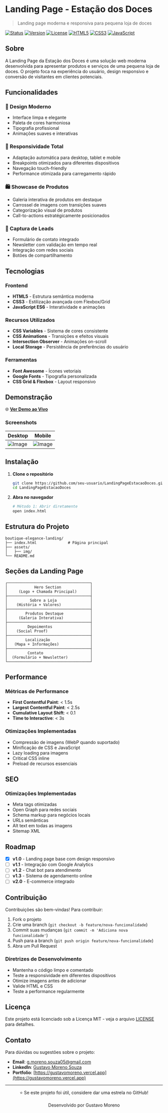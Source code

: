 # Landing Page - Estação dos Doces

> Landing page moderna e responsiva para pequena loja de doces

[![Status](https://img.shields.io/badge/Status-Desenvolvimento-success)](https://github.com/DataGusIT/LandingPageEstacaoDoces)
[![Version](https://img.shields.io/badge/Version-1.0.0-blue)](https://github.com/seu-usuario/boutique-elegance-landing/releases)
[![License](https://img.shields.io/badge/License-MIT-green.svg)](LICENSE)
[![HTML5](https://img.shields.io/badge/HTML5-E34F26?logo=html5&logoColor=white)](https://html.spec.whatwg.org/)
[![CSS3](https://img.shields.io/badge/CSS3-1572B6?logo=css3&logoColor=white)](https://www.w3.org/Style/CSS/)
[![JavaScript](https://img.shields.io/badge/JavaScript-F7DF1E?logo=javascript&logoColor=black)](https://developer.mozilla.org/en-US/docs/Web/JavaScript)

## Sobre

A Landing Page da Estação dos Doces é uma solução web moderna desenvolvida para apresentar produtos e serviços de uma pequena loja de doces. O projeto foca na experiência do usuário, design responsivo e conversão de visitantes em clientes potenciais.

## Funcionalidades

### 🎨 Design Moderno
- Interface limpa e elegante
- Paleta de cores harmoniosa
- Tipografia profissional
- Animações suaves e interativas

### 📱 Responsividade Total
- Adaptação automática para desktop, tablet e mobile
- Breakpoints otimizados para diferentes dispositivos
- Navegação touch-friendly
- Performance otimizada para carregamento rápido

### 🛍️ Showcase de Produtos
- Galeria interativa de produtos em destaque
- Carrossel de imagens com transições suaves
- Categorização visual de produtos
- Call-to-actions estratégicamente posicionados

### 📧 Captura de Leads
- Formulário de contato integrado
- Newsletter com validação em tempo real
- Integração com redes sociais
- Botões de compartilhamento

## Tecnologias

### Frontend
- **HTML5** - Estrutura semântica moderna
- **CSS3** - Estilização avançada com Flexbox/Grid
- **JavaScript ES6** - Interatividade e animações

### Recursos Utilizados
- **CSS Variables** - Sistema de cores consistente
- **CSS Animations** - Transições e efeitos visuais
- **Intersection Observer** - Animações on-scroll
- **Local Storage** - Persistência de preferências do usuário

### Ferramentas
- **Font Awesome** - Ícones vetoriais
- **Google Fonts** - Tipografia personalizada
- **CSS Grid & Flexbox** - Layout responsivo

## Demonstração

🌐 **[Ver Demo ao Vivo](https://estacaodoces.vercel.app/)**

### Screenshots

| Desktop | Mobile | 
|---------|--------|
| ![Image](https://github.com/user-attachments/assets/112ffc81-c394-4460-97bb-0aec1ca01e95) | ![Image](https://github.com/user-attachments/assets/01cf7b33-6621-41c1-bdd7-53b357707723) 

## Instalação

1. **Clone o repositório**
   ```bash
   git clone https://github.com/seu-usuario/LandingPageEstacaoDoces.git
   cd LandingPageEstacaoDoces
   ```

2. **Abra no navegador**
   ```bash
   # Método 1: Abrir diretamente
   open index.html
   ```
   
## Estrutura do Projeto

```
boutique-elegance-landing/
├── index.html              # Página principal
├── assets/
│   ├── img/
└── README.md
```

## Seções da Landing Page

```
┌─────────────────────────────────────┐
│            Hero Section             │
│     (Logo + Chamada Principal)      │
├─────────────────────────────────────┤
│          Sobre a Loja               │
│    (História + Valores)             │
├─────────────────────────────────────┤
│        Produtos Destaque            │
│     (Galeria Interativa)            │
├─────────────────────────────────────┤
│         Depoimentos                 │
│    (Social Proof)                   │
├─────────────────────────────────────┤
│        Localização                  │
│   (Mapa + Informações)              │
├─────────────────────────────────────┤
│         Contato                     │
│  (Formulário + Newsletter)          │
└─────────────────────────────────────┘
```

## Performance

### Métricas de Performance
- **First Contentful Paint**: < 1.5s
- **Largest Contentful Paint**: < 2.5s
- **Cumulative Layout Shift**: < 0.1
- **Time to Interactive**: < 3s

### Otimizações Implementadas
- Compressão de imagens (WebP quando suportado)
- Minificação de CSS e JavaScript
- Lazy loading para imagens
- Critical CSS inline
- Preload de recursos essenciais

## SEO

### Otimizações Implementadas
- Meta tags otimizadas
- Open Graph para redes sociais
- Schema markup para negócios locais
- URLs semânticas
- Alt text em todas as imagens
- Sitemap XML

## Roadmap

- [x] **v1.0** - Landing page base com design responsivo
- [ ] **v1.1** - Integração com Google Analytics
- [ ] **v1.2** - Chat bot para atendimento
- [ ] **v1.3** - Sistema de agendamento online
- [ ] **v2.0** - E-commerce integrado

## Contribuição

Contribuições são bem-vindas! Para contribuir:

1. Fork o projeto
2. Crie uma branch (`git checkout -b feature/nova-funcionalidade`)
3. Commit suas mudanças (`git commit -m 'Adiciona nova funcionalidade'`)
4. Push para a branch (`git push origin feature/nova-funcionalidade`)
5. Abra um Pull Request

### Diretrizes de Desenvolvimento

- Mantenha o código limpo e comentado
- Teste a responsividade em diferentes dispositivos
- Otimize imagens antes de adicionar
- Valide HTML e CSS
- Teste a performance regularmente

## Licença

Este projeto está licenciado sob a Licença MIT - veja o arquivo [LICENSE](LICENSE) para detalhes.

## Contato

Para dúvidas ou sugestões sobre o projeto:

- **Email**: [g.moreno.souza05@gmail.com](mailto:g.moreno.souza05@gmail.com)
- **LinkedIn**: [Gustavo Moreno Souza](http://linkedin.com/in/gustavo-moreno-8a925b26a/)
- **Portfolio**: [https://gustavomoreno.vercel.app](https://gustavomoreno.vercel.app)

---

<div align="center">
  ⭐ Se este projeto foi útil, considere dar uma estrela no GitHub!
  <br><br>
  Desenvolvido por Gustavo Moreno
</div>
